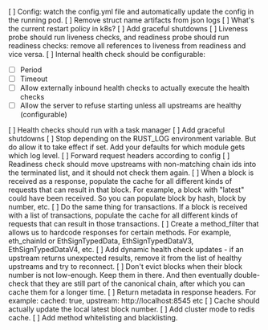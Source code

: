 [ ] Config: watch the config.yml file and automatically update the config in the running pod.
[ ] Remove struct name artifacts from json logs
[ ] What's the current restart policy in k8s?
[ ] Add graceful shutdowns
[ ] Liveness probe should run liveness checks, and readiness probe should run readiness checks: remove all references to liveness from readiness and vice versa.
[ ] Internal health check should be configurable:

- [ ] Period
- [ ] Timeout
- [ ] Allow externally inbound health checks to actually execute the health checks
- [ ] Allow the server to refuse starting unless all upstreams are healthy (configurable)

[ ] Health checks should run with a task manager
[ ] Add graceful shutdowns
[ ] Stop depending on the RUST_LOG environment variable. But do allow it to take effect if set. Add your defaults for which module gets which log level.
[ ] Forward request headers according to config
[ ] Readiness check should move upstreams with non-matching chain ids into the terminated list, and it should not check them again.
[ ] When a block is received as a response, populate the cache for all different kinds of requests that can result in that block. For example, a block with "latest" could have been received. So you can populate block by hash, block by number, etc.
[ ] Do the same thing for transactions. If a block is received with a list of transactions, populate the cache for all different kinds of requests that can result in those transactions.
[ ] Create a method_filter that allows us to hardcode responses for certain methods. For example, eth_chainId or EthSignTypedData, EthSignTypedDataV3, EthSignTypedDataV4, etc.
[ ] Add dynamic health check updates - if an upstream returns unexpected results, remove it from the list of healthy upstreams and try to reconnect.
[ ] Don't evict blocks when their block number is not low-enough. Keep them in there. And then eventually double-check that they are still part of the canonical chain, after which you can cache them for a longer time.
[ ] Return metadata in response headers. For example: cached: true, upstream: http://localhost:8545 etc
[ ] Cache should actually update the local latest block number.
[ ] Add cluster mode to redis cache.
[ ] Add method whitelisting and blacklisting.
